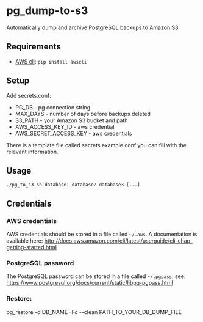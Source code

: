 # pg_dump-to-s3
Automatically dump and archive PostgreSQL backups to Amazon S3

## Requirements

 - [AWS cli](https://aws.amazon.com/cli): ```pip install awscli```


## Setup

Add secrets.conf:
  - PG_DB - pg connection string
  - MAX_DAYS -  number of days before backups deleted
  - S3_PATH - your Amazon S3 bucket and path
  - AWS_ACCESS_KEY_ID - aws credential
  - AWS_SECRET_ACCESS_KEY - aws credentials

 There is a template file called secrets.example.conf you can fill with the relevant information.

## Usage

```
./pg_to_s3.sh database1 database2 database3 [...]
```

## Credentials

### AWS credentials

AWS credentials should be stored in a file called `~/.aws`. A documentation is available here: http://docs.aws.amazon.com/cli/latest/userguide/cli-chap-getting-started.html

### PostgreSQL password

The PostgreSQL password can be stored in a file called `~/.pgpass`, see: https://www.postgresql.org/docs/current/static/libpq-pgpass.html


### Restore:
pg_restore -d DB_NAME -Fc --clean PATH_TO_YOUR_DB_DUMP_FILE
